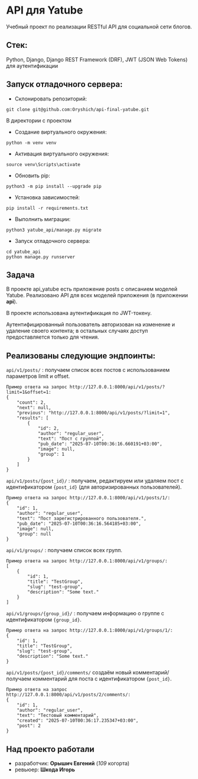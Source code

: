 # API для Yatube  
Учебный проект по реализации RESTful API для социальной сети блогов.  


## Стек:
Python, Django, Django REST Framework (DRF), JWT (JSON Web Tokens) для аутентификации  

## Запуск отладочного сервера:
- Склонировать репозиторий:
```commandline
git clone git@github.com:Oryshich/api-final-yatube.git
```
В директории с проектом
- Создание виртуального окружения:
```commandline
python -m venv venv
```
- Активация виртуального окружения:
```commandline
source venv\Scripts\activate  
```
- Обновить pip:
```commandline
python3 -m pip install --upgrade pip
```
- Установка зависимостей:
```commandline
pip install -r requirements.txt
```
- Выполнить миграции:
```
python3 yatube_api/manage.py migrate
```
- Запуск отладочного сервера:
```commandline
cd yatube_api
python manage.py runserver
```

## Задача  
В проекте api_yatube есть приложение posts с описанием моделей Yatube.
Реализовано API для всех моделей приложения (в приложении **api**).

В проекте 
использована аутентификация по JWT-токену.  

Аутентифицированный пользователь авторизован на изменение и удаление своего контента; 
в остальных случаях доступ предоставляется только для чтения. 

## Реализованы следующие эндпоинты:
```api/v1/posts/``` : получаем список всех постов с использованием параметров limit и offset.
``` 
Пример ответа на запрос http://127.0.0.1:8000/api/v1/posts/?limit=1&offset=1:
{
    "count": 2,
    "next": null,
    "previous": "http://127.0.0.1:8000/api/v1/posts/?limit=1",
    "results": [
        {
            "id": 2,
            "author": "regular_user",
            "text": "Пост с группой",
            "pub_date": "2025-07-10T00:36:16.660191+03:00",
            "image": null,
            "group": 1
        }
    ]
}
```  
```api/v1/posts/{post_id}/``` : получаем, редактируем или удаляем пост с идентификатором ```{post_id}``` (для авторизированных пользователей).
```
Пример ответа на запрос http://127.0.0.1:8000/api/v1/posts/1/:
{
    "id": 1,
    "author": "regular_user",
    "text": "Пост зарегистрированного пользователя.",
    "pub_date": "2025-07-10T00:36:16.564185+03:00",
    "image": null,
    "group": null
}
``` 
```api/v1/groups/``` : получаем список всех групп.  
```
Пример ответа на запрос http://127.0.0.1:8000/api/v1/groups/:
[
    {
        "id": 1,
        "title": "TestGroup",
        "slug": "test-group",
        "description": "Some text."
    }
]
```
```api/v1/groups/{group_id}/``` : получаем информацию о группе с идентификатором ```{group_id}```.  
```
Пример ответа на запрос http://127.0.0.1:8000/api/v1/groups/1/:
{
    "id": 1,
    "title": "TestGroup",
    "slug": "test-group",
    "description": "Some text."
}
```
```api/v1/posts/{post_id}/comments/```  создаём новый комментарий/получаем комментарий для поста с идентификатором ```{post_id}```.   
```
Пример ответа на запрос http://127.0.0.1:8000/api/v1/posts/2/comments/:
{
    "id": 1,
    "author": "regular_user",
    "text": "Тестовый комментарий",
    "created": "2025-07-10T00:36:17.235347+03:00",
    "post": 2
}
```

## Над проекто работали  

* разработчик: **Орышич Евгений** (_109_ когорта)  
* ревьюер: **Шкода Игорь**  


<!-- Спринт 14 -->
